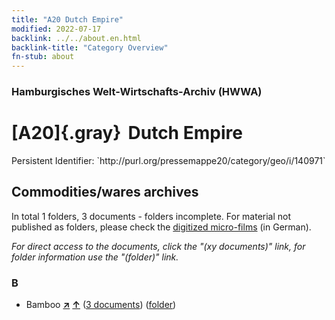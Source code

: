 ```yaml
---
title: "A20 Dutch Empire"
modified: 2022-07-17
backlink: ../../about.en.html
backlink-title: "Category Overview"
fn-stub: about
---
```


### Hamburgisches Welt-Wirtschafts-Archiv (HWWA)

# [A20]{.gray}&#8201; Dutch Empire

<div class="hint">Persistent Identifier: `http://purl.org/pressemappe20/category/geo/i/140971`</div>







## Commodities/wares archives









In total 1 folders, 3 documents - folders incomplete.
For material not published as folders, please check the [digitized micro-films](/film/h1_wa.de.html) (in German).

_For direct access to the documents, click the "(xy documents)" link, for folder information use the "(folder)" link._



### B

- Bamboo [**&nearr;**](../../../ware/i/142035/about.en.html "Bamboo (xXX all over the world)") [**&uarr;**](../../../ware/about.en.html#PLW04-Gr02 "Ware category system") (<a href="https://pm20.zbw.eu/iiifview/folder/wa/142035,140971" title="about: Bamboo : Dutch Empire" target="_blank">3 documents</a>) ([folder](../../../../folder/wa/1420xx/142035/1409xx/140971/about.en.html))




